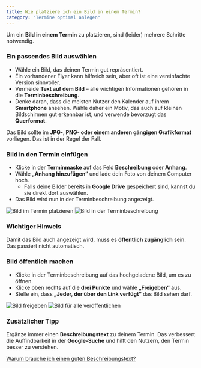 ```yaml
---
title: Wie platziere ich ein Bild in einem Termin?
category: "Termine optimal anlegen"
---
```


Um ein **Bild in einem Termin** zu platzieren, sind (leider) mehrere Schritte notwendig.

### **Ein passendes Bild auswählen**

- Wähle ein Bild, das deinen Termin gut repräsentiert.
- Ein vorhandener Flyer kann hilfreich sein, aber oft ist eine vereinfachte Version sinnvoller.
- Vermeide **Text auf dem Bild** – alle wichtigen Informationen gehören in die **Terminbeschreibung**.
- Denke daran, dass die meisten Nutzer den Kalender auf ihrem **Smartphone** ansehen. Wähle daher ein Motiv, das auch auf kleinen Bildschirmen gut erkennbar ist, und verwende bevorzugt das **Querformat**.

Das Bild sollte im **JPG-, PNG- oder einem anderen gängigen Grafikformat** vorliegen. Das ist in der Regel der Fall.

### **Bild in den Termin einfügen**

- Klicke in der **Terminmaske** auf das Feld **Beschreibung** oder **Anhang**.
- Wähle **„Anhang hinzufügen“** und lade dein Foto von deinem Computer hoch.
  - Falls deine Bilder bereits in **Google Drive** gespeichert sind, kannst du sie direkt dort auswählen.
- Das Bild wird nun in der Terminbeschreibung angezeigt.

![Bild im Termin platzieren](/img/hilfe/Google-Kalender-Termin-Bild-oder-Anhang.jpg)
![Bild in der Terminbeschreibung](/img/hilfe/Google-Kalender-Termin-Bild-im-Text.jpg)

### **Wichtiger Hinweis**

Damit das Bild auch angezeigt wird, muss es **öffentlich zugänglich** sein. Das passiert nicht automatisch.

### **Bild öffentlich machen**

- Klicke in der Terminbeschreibung auf das hochgeladene Bild, um es zu öffnen.
- Klicke oben rechts auf die **drei Punkte** und wähle **„Freigeben“** aus.
- Stelle ein, dass **„Jeder, der über den Link verfügt“** das Bild sehen darf.

![Bild freigeben](/img/hilfe/Google-Kalender-Bild-freigeben.jpg)
![Bild für alle veröffentlichen](/img/hilfe/Google-Kalender-Bild-oeffentlich-machen.jpg)

### **Zusätzlicher Tipp**

Ergänze immer einen **Beschreibungstext** zu deinem Termin. Das verbessert die Auffindbarkeit in der **Google-Suche** und hilft den Nutzern, den Termin besser zu verstehen.

[Warum brauche ich einen guten Beschreibungstext?](/hilfe/beschreibung)
